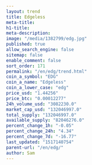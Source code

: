 ```yaml
---
layout: trend
title: Edgeless
meta-title: 
h1-title: 
meta-description: 
image: "/media/1382799/edg.jpg"
published: true
allow_search_engine: false
sitemap: false
enable_comment: false
sort_order: 171
permalink: "/en/edg/trend.html"
coin_a_symbol: "EDG"
coin_a_name: "Edgeless"
coin_a_lower_case: "edg"
price_usd: "1.44256"
price_btc: "0.00012277"
24h_volume_usd: "3082230.0"
market_cap_usd: "132046997.0"
total_supply: "132046997.0"
available_supply: "82046276.0"
percent_change_1h: "-0.05"
percent_change_24h: "4.34"
percent_change_7d: "-16.77"
last_updated: "1517140754"
parent-url: "/en/edg/"
author: Sam
---
```


